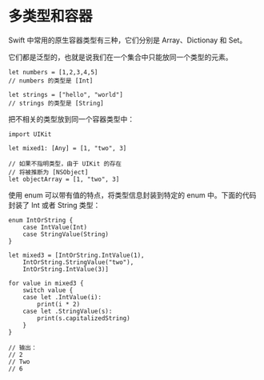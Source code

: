 # 多类型和容器

Swift 中常用的原生容器类型有三种，它们分别是 Array、Dictionay 和 Set。

它们都是泛型的，也就是说我们在一个集合中只能放同一个类型的元素。

	let numbers = [1,2,3,4,5]
	// numbers 的类型是 [Int]
	
	let strings = ["hello", "world"]
	// strings 的类型是 [String]
	
把不相关的类型放到同一个容器类型中：

	import UIKit

	let mixed1: [Any] = [1, "two", 3]
	
	// 如果不指明类型，由于 UIKit 的存在
	// 将被推断为 [NSObject]
	let objectArray = [1, "two", 3]
	
使用 enum 可以带有值的特点，将类型信息封装到特定的 enum 中。下面的代码封装了 Int 或者 String 类型：

	enum IntOrString {
	    case IntValue(Int)
	    case StringValue(String)
	}
	
	let mixed3 = [IntOrString.IntValue(1),
	    IntOrString.StringValue("two"),
	    IntOrString.IntValue(3)]
	
	for value in mixed3 {
	    switch value {
	    case let .IntValue(i):
	        print(i * 2)
	    case let .StringValue(s):
	        print(s.capitalizedString)
	    }
	}
	
	// 输出：
	// 2
	// Two
	// 6
